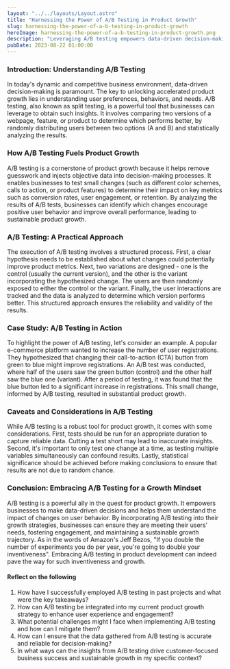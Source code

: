 ```yaml
---
layout: "../../layouts/Layout.astro"
title: "Harnessing the Power of A/B Testing in Product Growth"
slug: harnessing-the-power-of-a-b-testing-in-product-growth
heroImage: harnessing-the-power-of-a-b-testing-in-product-growth.png
description: "Leveraging A/B testing empowers data-driven decision-making for customer-focused business growth by optimizing product strategies and user engagement."
pubDate: 2023-08-22 01:00:00
---
```


### Introduction: Understanding A/B Testing

In today's dynamic and competitive business environment, data-driven decision-making is paramount. The key to unlocking accelerated product growth lies in understanding user preferences, behaviors, and needs. A/B testing, also known as split testing, is a powerful tool that businesses can leverage to obtain such insights. It involves comparing two versions of a webpage, feature, or product to determine which performs better, by randomly distributing users between two options (A and B) and statistically analyzing the results.

### How A/B Testing Fuels Product Growth

A/B testing is a cornerstone of product growth because it helps remove guesswork and injects objective data into decision-making processes. It enables businesses to test small changes (such as different color schemes, calls to action, or product features) to determine their impact on key metrics such as conversion rates, user engagement, or retention. By analyzing the results of A/B tests, businesses can identify which changes encourage positive user behavior and improve overall performance, leading to sustainable product growth.

### A/B Testing: A Practical Approach

The execution of A/B testing involves a structured process. First, a clear hypothesis needs to be established about what changes could potentially improve product metrics. Next, two variations are designed - one is the control (usually the current version), and the other is the variant incorporating the hypothesized change. The users are then randomly exposed to either the control or the variant. Finally, the user interactions are tracked and the data is analyzed to determine which version performs better. This structured approach ensures the reliability and validity of the results.

### Case Study: A/B Testing in Action

To highlight the power of A/B testing, let's consider an example. A popular e-commerce platform wanted to increase the number of user registrations. They hypothesized that changing their call-to-action (CTA) button from green to blue might improve registrations. An A/B test was conducted, where half of the users saw the green button (control) and the other half saw the blue one (variant). After a period of testing, it was found that the blue button led to a significant increase in registrations. This small change, informed by A/B testing, resulted in substantial product growth.

### Caveats and Considerations in A/B Testing

While A/B testing is a robust tool for product growth, it comes with some considerations. First, tests should be run for an appropriate duration to capture reliable data. Cutting a test short may lead to inaccurate insights. Second, it's important to only test one change at a time, as testing multiple variables simultaneously can confound results. Lastly, statistical significance should be achieved before making conclusions to ensure that results are not due to random chance.

### Conclusion: Embracing A/B Testing for a Growth Mindset

A/B testing is a powerful ally in the quest for product growth. It empowers businesses to make data-driven decisions and helps them understand the impact of changes on user behavior. By incorporating A/B testing into their growth strategies, businesses can ensure they are meeting their users' needs, fostering engagement, and maintaining a sustainable growth trajectory. As in the words of Amazon's Jeff Bezos, "If you double the number of experiments you do per year, you're going to double your inventiveness". Embracing A/B testing in product development can indeed pave the way for such inventiveness and growth.

#### Reflect on the following

1. How have I successfully employed A/B testing in past projects and what were the key takeaways?
2. How can A/B testing be integrated into my current product growth strategy to enhance user experience and engagement?
3. What potential challenges might I face when implementing A/B testing and how can I mitigate them?
4. How can I ensure that the data gathered from A/B testing is accurate and reliable for decision-making?
5. In what ways can the insights from A/B testing drive customer-focused business success and sustainable growth in my specific context?
